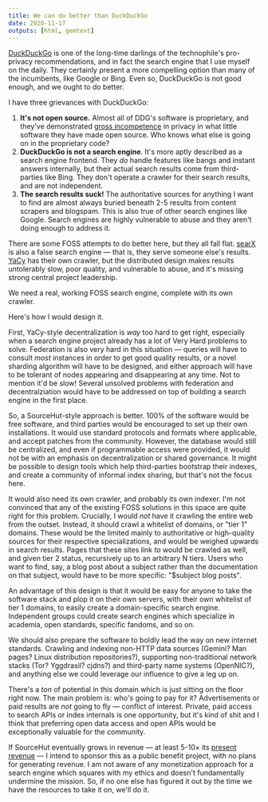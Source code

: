 ```yaml
---
title: We can do better than DuckDuckGo
date: 2020-11-17
outputs: [html, gemtext]
---
```


[DuckDuckGo](https://duckduckgo.com) is one of the long-time darlings of the
technophile's pro-privacy recommendations, and in fact the search engine that I
use myself on the daily. They certainly present a more compelling option than
many of the incumbents, like Google or Bing. Even so, DuckDuckGo is not good
enough, and we ought to do better.

I have three grievances with DuckDuckGo:

1. **It's not open source.** Almost all of DDG's software is proprietary, and
   they've demonstrated [gross incompetence][github] in privacy in what little
   software they have made open source. Who knows what else is going on in the
   proprietary code?
2. **DuckDuckGo is not a search engine**. It's more aptly described as a search
   engine frontend. They *do* handle features like bangs and instant answers
   internally, but their actual search results come from third-parties like
   Bing. They don't operate a crawler for their search results, and are not
   independent.
3. **The search results suck!** The authoritative sources for anything I want to
   find are almost always buried beneath 2-5 results from content scrapers and
   blogspam. This is also true of other search engines like Google. Search
   engines are highly vulnerable to abuse and they aren't doing enough to
   address it.

[github]: https://github.com/duckduckgo/Android/issues/527

There are some FOSS attempts to do better here, but they all fall flat.
[searX](https://github.com/bauruine/searx/) is also a false search engine
&mdash; that is, they serve someone else's results. [YaCy](https://yacy.net/)
has their own crawler, but the distributed design makes results untolerably
slow, poor quality, and vulnerable to abuse, and it's missing strong central
project leadership.

We need a real, working FOSS search engine, complete with its own crawler.

Here's how I would design it.

First, YaCy-style decentralization is *way* too hard to get right, especially
when a search engine project already has a lot of Very Hard problems to solve.
Federation is also very hard in this situation &mdash; queries will have to
consult *most* instances in order to get good quality results, or a novel
sharding algorithm will have to be designed, and either approach will have to be
tolerant of nodes appearing and disappearing at any time. Not to mention it'd be
slow! Several unsolved problems with federation and decentralziation would have
to be addressed on top of building a search engine in the first place.

So, a SourceHut-style approach is better. 100% of the software would be free
software, and third parties would be encouraged to set up their own
installations. It would use standard protocols and formats where applicable, and
accept patches from the community. However, the database would still be
centralized, and even if programmable access were provided, it would not be with
an emphasis on decentralization or shared governance. It might be possible to
design tools which help third-parties bootstrap their indexes, and create a
community of informal index sharing, but that's not the focus here.

It would also need its own crawler, and probably its own indexer. I'm not
convinced that any of the existing FOSS solutions in this space are quite right
for this problem. Crucially, I would *not* have it crawling the entire web from
the outset. Instead, it should crawl a whitelist of domains, or "tier 1"
domains. These would be the limited mainly to authoritative or high-quality
sources for their respective specializations, and would be weighed upwards in
search results. Pages that these sites link *to* would be crawled as well, and
given tier 2 status, recursively up to an arbitrary N tiers. Users who want to
find, say, a blog post about a subject rather than the documentation on that
subject, would have to be more specific: "$subject blog posts".

An advantage of this design is that it would be easy for anyone to take the
software stack and plop it on their own servers, with their own whitelist of
tier 1 domains, to easily create a domain-specific search engine. Independent
groups could create search engines which specialize in academia, open standards,
specific fandoms, and so on.

We should also prepare the software to boldly lead the way on new internet
standards. Crawling and indexing non-HTTP data sources (Gemini?  Man pages?
Linux distribution repositories?), supporting non-traditional network stacks
(Tor? Yggdrasil? cjdns?) and third-party name systems (OpenNIC?), and anything
else we could leverage our influence to give a leg up on.

There's a *ton* of potential in this domain which is just sitting on the floor
right now. The main problem is: who's going to pay for it? Advertisements or
paid results are *not* going to fly &mdash; conflict of interest. Private, paid
access to search APIs or index internals is one opportunity, but it's kind of
shit and I think that preferring open data access and open APIs would be
exceptionally valuable for the community.

If SourceHut eventually grows in revenue &mdash; at least 5-10&times; its
[present revenue][financial report] &mdash; I intend to sponsor this as a public
benefit project, with no plans for generating revenue. I am not aware of any
monetization approach for a search engine which squares with my ethics and
doesn't fundamentally undermine the mission. So, if no one else has figured it
out by the time we have the resources to take it on, we'll do it.

[financial report]: https://sourcehut.org/blog/2020-11-11-sourcehut-q3-2020-financial-report/
